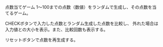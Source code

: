 点数当てゲーム
1〜100までの点数（数値）をランダムで生成し、その点数を当てるゲーム。

CHECKボタンで入力した点数とランダム生成した点数を比較し、
外れた場合は入力値との大小を表示。また、比較回数も表示する。

リセットボタンで点数を再生成する。
